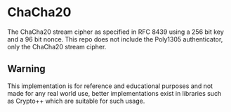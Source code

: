 # ChaCha20
The ChaCha20 stream cipher as specified in RFC 8439 using a 256 bit key and a 96 bit nonce. This repo does not include the Poly1305 authenticator, only the ChaCha20 stream cipher.

## Warning
This implementation is for reference and educational purposes and not made for any real world use, better implementations exist in libraries such as Crypto++ which are suitable for such usage.